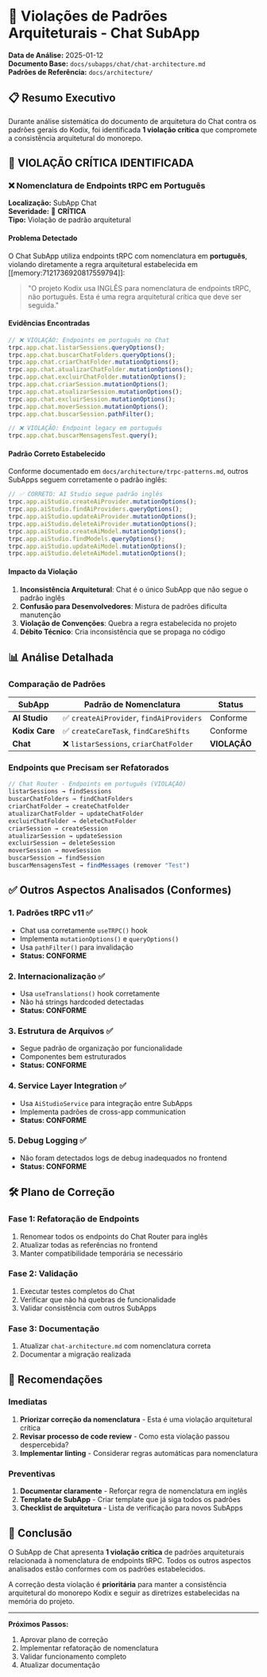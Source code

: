 # 🚨 Violações de Padrões Arquiteturais - Chat SubApp

**Data de Análise:** 2025-01-12  
**Documento Base:** `docs/subapps/chat/chat-architecture.md`  
**Padrões de Referência:** `docs/architecture/`

## 📋 Resumo Executivo

Durante análise sistemática do documento de arquitetura do Chat contra os padrões gerais do Kodix, foi identificada **1 violação crítica** que compromete a consistência arquitetural do monorepo.

## 🚨 VIOLAÇÃO CRÍTICA IDENTIFICADA

### ❌ **Nomenclatura de Endpoints tRPC em Português**

**Localização:** SubApp Chat  
**Severidade:** 🔴 **CRÍTICA**  
**Tipo:** Violação de padrão arquitetural

#### **Problema Detectado**

O Chat SubApp utiliza endpoints tRPC com nomenclatura em **português**, violando diretamente a regra arquitetural estabelecida em [[memory:7121736920817559794]]:

> "O projeto Kodix usa INGLÊS para nomenclatura de endpoints tRPC, não português. Esta é uma regra arquitetural crítica que deve ser seguida."

#### **Evidências Encontradas**

```typescript
// ❌ VIOLAÇÃO: Endpoints em português no Chat
trpc.app.chat.listarSessions.queryOptions();
trpc.app.chat.buscarChatFolders.queryOptions();
trpc.app.chat.criarChatFolder.mutationOptions();
trpc.app.chat.atualizarChatFolder.mutationOptions();
trpc.app.chat.excluirChatFolder.mutationOptions();
trpc.app.chat.criarSession.mutationOptions();
trpc.app.chat.atualizarSession.mutationOptions();
trpc.app.chat.excluirSession.mutationOptions();
trpc.app.chat.moverSession.mutationOptions();
trpc.app.chat.buscarSession.pathFilter();

// ❌ VIOLAÇÃO: Endpoint legacy em português
trpc.app.chat.buscarMensagensTest.query();
```

#### **Padrão Correto Estabelecido**

Conforme documentado em `docs/architecture/trpc-patterns.md`, outros SubApps seguem corretamente o padrão inglês:

```typescript
// ✅ CORRETO: AI Studio segue padrão inglês
trpc.app.aiStudio.createAiProvider.mutationOptions();
trpc.app.aiStudio.findAiProviders.queryOptions();
trpc.app.aiStudio.updateAiProvider.mutationOptions();
trpc.app.aiStudio.deleteAiProvider.mutationOptions();
trpc.app.aiStudio.createAiModel.mutationOptions();
trpc.app.aiStudio.findModels.queryOptions();
trpc.app.aiStudio.updateAiModel.mutationOptions();
trpc.app.aiStudio.deleteAiModel.mutationOptions();
```

#### **Impacto da Violação**

1. **Inconsistência Arquitetural**: Chat é o único SubApp que não segue o padrão inglês
2. **Confusão para Desenvolvedores**: Mistura de padrões dificulta manutenção
3. **Violação de Convenções**: Quebra a regra estabelecida no projeto
4. **Débito Técnico**: Cria inconsistência que se propaga no código

## 📊 Análise Detalhada

### **Comparação de Padrões**

| SubApp         | Padrão de Nomenclatura                   | Status       |
| -------------- | ---------------------------------------- | ------------ |
| **AI Studio**  | ✅ `createAiProvider`, `findAiProviders` | Conforme     |
| **Kodix Care** | ✅ `createCareTask`, `findCareShifts`    | Conforme     |
| **Chat**       | ❌ `listarSessions`, `criarChatFolder`   | **VIOLAÇÃO** |

### **Endpoints que Precisam ser Refatorados**

```typescript
// Chat Router - Endpoints em português (VIOLAÇÃO)
listarSessions → findSessions
buscarChatFolders → findChatFolders
criarChatFolder → createChatFolder
atualizarChatFolder → updateChatFolder
excluirChatFolder → deleteChatFolder
criarSession → createSession
atualizarSession → updateSession
excluirSession → deleteSession
moverSession → moveSession
buscarSession → findSession
buscarMensagensTest → findMessages (remover "Test")
```

## ✅ Outros Aspectos Analisados (Conformes)

### **1. Padrões tRPC v11** ✅

- Chat usa corretamente `useTRPC()` hook
- Implementa `mutationOptions()` e `queryOptions()`
- Usa `pathFilter()` para invalidação
- **Status: CONFORME**

### **2. Internacionalização** ✅

- Usa `useTranslations()` hook corretamente
- Não há strings hardcoded detectadas
- **Status: CONFORME**

### **3. Estrutura de Arquivos** ✅

- Segue padrão de organização por funcionalidade
- Componentes bem estruturados
- **Status: CONFORME**

### **4. Service Layer Integration** ✅

- Usa `AiStudioService` para integração entre SubApps
- Implementa padrões de cross-app communication
- **Status: CONFORME**

### **5. Debug Logging** ✅

- Não foram detectados logs de debug inadequados no frontend
- **Status: CONFORME**

## 🛠️ Plano de Correção

### **Fase 1: Refatoração de Endpoints**

1. Renomear todos os endpoints do Chat Router para inglês
2. Atualizar todas as referências no frontend
3. Manter compatibilidade temporária se necessário

### **Fase 2: Validação**

1. Executar testes completos do Chat
2. Verificar que não há quebras de funcionalidade
3. Validar consistência com outros SubApps

### **Fase 3: Documentação**

1. Atualizar `chat-architecture.md` com nomenclatura correta
2. Documentar a migração realizada

## 🎯 Recomendações

### **Imediatas**

1. **Priorizar correção da nomenclatura** - Esta é uma violação arquitetural crítica
2. **Revisar processo de code review** - Como esta violação passou despercebida?
3. **Implementar linting** - Considerar regras automáticas para nomenclatura

### **Preventivas**

1. **Documentar claramente** - Reforçar regra de nomenclatura em inglês
2. **Template de SubApp** - Criar template que já siga todos os padrões
3. **Checklist de arquitetura** - Lista de verificação para novos SubApps

## 📝 Conclusão

O SubApp de Chat apresenta **1 violação crítica** de padrões arquiteturais relacionada à nomenclatura de endpoints tRPC. Todos os outros aspectos analisados estão conformes com os padrões estabelecidos.

A correção desta violação é **prioritária** para manter a consistência arquitetural do monorepo Kodix e seguir as diretrizes estabelecidas na memória do projeto.

---

**Próximos Passos:**

1. Aprovar plano de correção
2. Implementar refatoração de nomenclatura
3. Validar funcionamento completo
4. Atualizar documentação
